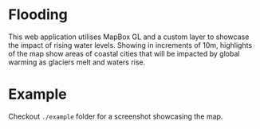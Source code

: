 # Flooding

This web application utilises MapBox GL and a custom layer to showcase the impact of rising water levels. Showing in increments of 10m, highlights of the map show areas of coastal cities that will be impacted by global warming as glaciers melt and waters rise.

# Example

Checkout `./example` folder for a screenshot showcasing the map.

